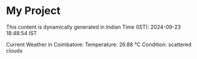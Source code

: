 # My Project

This content is dynamically generated in Indian Time (IST): 2024-09-23 18:48:54 IST


Current Weather in Coimbatore:
Temperature: 26.88 °C
Condition: scattered clouds
